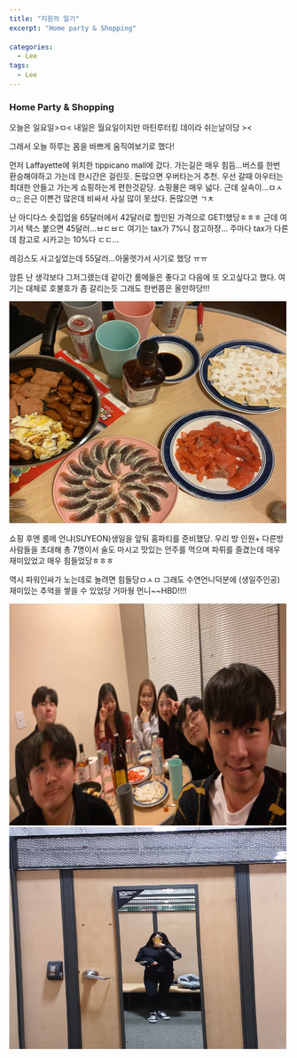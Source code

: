 ```yaml
---
title: "지원의 일기"
excerpt: "Home party & Shopping"

categories:
  - Lee
tags:
  - Lee
---
```


### Home Party & Shopping

오늘은 일요일>ㅁ< 내일은 월요일이지만 마틴루터킹 데이라 쉬는날이당 >< 

그래서 오늘 하루는 몸을 바쁘게 움직여보기로 했다!

먼저 Laffayette에 위치한 tippicano mall에 갔다. 가는길은 매우 힘듬...버스를 한번 환승해야하고 가는데 한시간은 걸린듯. 돈많으면 우버타는거 추천. 우선 갈때 아우터는 최대한 안들고 가는게 쇼핑하는게 편한것같당. 쇼핑몰은 매우 넓다. 근데 실속이...ㅁㅅㅁ;; 은근 이쁜건 많은데 비싸서 사실 많이 못샀다. 돈많으면 ㄱㅊ

난 아디다스 숏집업을 65달러에서 42달러로 할인된 가격으로 GET!했당ㅎㅎㅎ 근데 여기서 텍스 붙으면 45달러...ㅂㄷㅂㄷ 여기는 tax가 7%니 참고하쟝...  주마다 tax가 다른데 참고로 시카고는 10%다 ㄷㄷ...

레깅스도 사고싶었는데 55달러...아울렛가서 사기로 했당 ㅠㅠ 

암튼 난 생각보다 그저그랬는데 같이간 룸메들은 좋다고 다음에 또 오고싶다고 했다. 여기는 대체로 호불호가 좀 갈리는듯 그래도 한번쯤은 올만하당!!!

<img src="https://github.com/beeot/beeot.github.io/blob/master/_docs/lee/post5/party1.jpg?raw=true" width=500 height=400/>

쇼핑 후엔 룸메 언냐(SUYEON)생일을 앞둬 홈파티를 준비했당. 우리 방 인원+ 다른방 사람들을 초대해 총 7명이서 술도 마시고 맛있는 안주를 먹으며 파뤼를 즐겼는데 매우 재미있었고 매우 힘들었당ㅎㅎㅎ 

역시 파워인싸가 노는데로 놀려면 힘들당ㅁㅅㅁ 그래도 수연언니덕분에 (생일주인공) 재미있는 추억을 쌓을 수 있었당 거마웡 먼니~~HBD!!!!

<img src="https://github.com/beeot/beeot.github.io/blob/master/_docs/lee/post5/party2.jpg?raw=true" width= 500 height=400/>

<img src="https://github.com/beeot/beeot.github.io/blob/master/_docs/lee/post5/shopping.jpg?raw=true" width=500 height=400/>